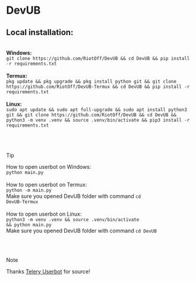 # DevUB

## Local installation:
<br>
<b>Windows:</b>

<br>
<code>git clone https://github.com/RiotOff/DevUB && cd DevUB && pip install -r requirements.txt</code>
<br>
<br>
<b>Termux:</b>

<br>
<code>pkg update && pkg upgrade && pkg install python git && git clone https://github.com/RiotOff/DevUB-Termux && cd DevUB && pip install -r requirements.txt</code>
<br>
<br>
<b>Linux:</b>

<br>
<code>sudo apt update && sudo apt full-upgrade && sudo apt install python3 git && git clone https://github.com/RiotOff/DevUB && cd DevUB && python3 -m venv .venv && source .venv/bin/activate && pip3 install -r requirements.txt</code>
<br>
<br>
<br>
<br>

> [!TIP]
> How to open userbot on Windows:
> <br>
> <code>python main.py</code>
> <br>
> <br>
> How to open userbot on Termux:
> <br>
> <code>python -m main.py</code>
> <br>
> Make sure you opened DevUB folder with command <code>cd DevUB-Termux</code>
> <br>
> <br>
> How to open userbot on Linux:
> <br>
> <code>python3 -m venv .venv && source .venv/bin/activate && python main.py</code>
> <br>
> Make sure you opened DevUB folder with command <code>cd DevUB</code>
<br>
<br>

> [!NOTE]
> Thanks [Telery Userbot](https://t.me/telery_userbot2) for source!
